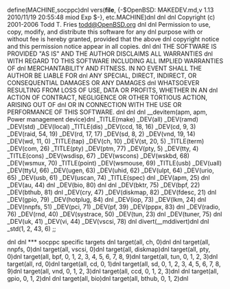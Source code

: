 define(MACHINE,socppc)dnl
vers(__file__,
	{-$OpenBSD: MAKEDEV.md,v 1.13 2010/11/19 20:55:48 miod Exp $-},
etc.MACHINE)dnl
dnl
dnl Copyright (c) 2001-2006 Todd T. Fries <todd@OpenBSD.org>
dnl
dnl Permission to use, copy, modify, and distribute this software for any
dnl purpose with or without fee is hereby granted, provided that the above
dnl copyright notice and this permission notice appear in all copies.
dnl
dnl THE SOFTWARE IS PROVIDED "AS IS" AND THE AUTHOR DISCLAIMS ALL WARRANTIES
dnl WITH REGARD TO THIS SOFTWARE INCLUDING ALL IMPLIED WARRANTIES OF
dnl MERCHANTABILITY AND FITNESS. IN NO EVENT SHALL THE AUTHOR BE LIABLE FOR
dnl ANY SPECIAL, DIRECT, INDIRECT, OR CONSEQUENTIAL DAMAGES OR ANY DAMAGES
dnl WHATSOEVER RESULTING FROM LOSS OF USE, DATA OR PROFITS, WHETHER IN AN
dnl ACTION OF CONTRACT, NEGLIGENCE OR OTHER TORTIOUS ACTION, ARISING OUT OF
dnl OR IN CONNECTION WITH THE USE OR PERFORMANCE OF THIS SOFTWARE.
dnl
dnl
dnl __devitem(apm, apm, Power management device)dnl
_TITLE(make)
_DEV(all)
_DEV(ramd)
_DEV(std)
_DEV(local)
_TITLE(dis)
_DEV(ccd, 18, 16)
_DEV(cd, 9, 3)
_DEV(raid, 54, 19)
_DEV(rd, 17, 17)
_DEV(sd, 8, 2)
_DEV(vnd, 19, 14)
_DEV(wd, 11, 0)
_TITLE(tap)
_DEV(ch, 10)
_DEV(st, 20, 5)
_TITLE(term)
_DEV(com, 26)
_TITLE(pty)
_DEV(ptm, 77)
_DEV(pty, 5)
_DEV(tty, 4)
_TITLE(cons)
_DEV(wsdisp, 67)
_DEV(wscons)
_DEV(wskbd, 68)
_DEV(wsmux, 70)
_TITLE(point)
_DEV(wsmouse, 69)
_TITLE(usb)
_DEV(uall)
_DEV(ttyU, 66)
_DEV(ugen, 63)
_DEV(uhid, 62)
_DEV(ulpt, 64)
_DEV(urio, 65)
_DEV(usb, 61)
_DEV(uscan, 74)
_TITLE(spec)
dnl _DEV(apm, 25)
dnl _DEV(au, 44)
dnl _DEV(bio, 80)
dnl dnl _DEV(bktr, 75)
_DEV(bpf, 22)
_DEV(bthub, 81)
dnl _DEV(cry, 47)
_DEV(diskmap, 82)
_DEV(fdesc, 21)
dnl _DEV(gpio, 79)
_DEV(hotplug, 84)
dnl _DEV(iop, 73)
_DEV(lkm, 24)
dnl _DEV(nnpfs, 51)
_DEV(pci, 71)
_DEV(pf, 39)
_DEV(pppx, 83)
dnl _DEV(radio, 76)
_DEV(rnd, 40)
_DEV(systrace, 50)
_DEV(tun, 23)
dnl _DEV(tuner, 75)
dnl _DEV(uk, 41)
_DEV(vi, 44)
_DEV(vscsi, 78)
dnl
divert(__mddivert)dnl
dnl
_std(1, 2, 43, 6)
	;;

dnl
dnl *** socppc specific targets
dnl
target(all, ch, 0)dnl
dnl target(all, nnpfs, 0)dnl
target(all, vscsi, 0)dnl
target(all, diskmap)dnl
target(all, pty, 0)dnl
target(all, bpf, 0, 1, 2, 3, 4, 5, 6, 7, 8, 9)dnl
target(all, tun, 0, 1, 2, 3)dnl
target(all, rd, 0)dnl
target(all, cd, 0, 1)dnl
target(all, sd, 0, 1, 2, 3, 4, 5, 6, 7, 8, 9)dnl
target(all, vnd, 0, 1, 2, 3)dnl
target(all, ccd, 0, 1, 2, 3)dnl
dnl target(all, gpio, 0, 1, 2)dnl
dnl target(all, bio)dnl
target(all, bthub, 0, 1, 2)dnl
